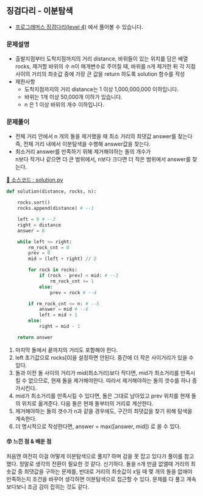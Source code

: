 ## 징검다리 - 이분탐색

- [프로그래머스 징검다리(level 4)](https://programmers.co.kr/learn/courses/30/lessons/43236) 에서 풀어볼 수 있습니다.

### 문제설명

- 출발지점부터 도착지점까지의 거리 distance, 바위들이 있는 위치를 담은 배열 rocks, 제거할 바위의 수 n이 매개변수로 주어질 때, 바위를 n개 제거한 뒤 각 지점 사이의 거리의 최솟값 중에 가장 큰 값을 return 하도록 solution 함수를 작성
- 제한사항
  - 도착지점까지의 거리 distance는 1 이상 1,000,000,000 이하입니다.
  - 바위는 1개 이상 50,000개 이하가 있습니다.
  - n 은 1 이상 바위의 개수 이하입니다.

### 문제풀이

- 전체 거리 안에서 n 개의 돌을 제거했을 때 최소 거리의 최댓값 answer를 찾는다  
   즉, 전체 거리 내에서 이분탐색을 수행해 answer값을 찾는다.
- 최소거리 answer를 만족하기 위해 제거해야하는 돌의 개수가  
   n보다 작거나 같으면 더 큰 범위에서, n보다 크다면 더 작은 범위에서 answer를 찾는다.

[💾 소스코드 : solution.py](src/solution.py)

```python
def solution(distance, rocks, n):

    rocks.sort()
    rocks.append(distance) # --1

    left = 0 # --2
    right = distance
    answer = 0

    while left <= right:
        rm_rock_cnt = 0
        prev = 0
        mid = (left + right) // 2

        for rock in rocks:
            if (rock - prev) < mid: # --3
                rm_rock_cnt += 1
            else:
                prev = rock # --4

        if rm_rock_cnt <= n: # --5
            answer = mid # --6
            left = mid + 1
        else:
            right = mid - 1

    return answer
```

1. 마지막 돌에서 끝까지의 거리도 포함해야 한다.
2. left 초기값으로 rocks[0]을 설정하면 안된다. 중간에 더 작은 사이거리가 있을 수 있다.
3. 돌과 이전 돌 사이의 거리가 mid(최소거리)보다 작다면, mid가 최소거리를 만족시킬 수 없으므로, 현재 돌을 제거해야한다. 따라서 제거해야하는 돌의 갯수를 하나 증가시킨다.
4. mid가 최소거리를 만족시킬 수 있다면, 돌은 그대로 남아있고 prev 위치를 현재 돌의 위치로 옮겨준다. 다음 돌은 현재 돌부터의 거리로 계산한다.
5. 제거해야하는 돌의 갯수가 n과 같을 경우에도, 구간의 최댓값을 찾기 위해 탐색을 계속한다.
6. 더 명시적으로 작성한다면, answer = max([answer, mid]) 로 쓸 수 있다.

#### 😲 느낀 점 & 배운 점

처음엔 여전히 이걸 어떻게 이분탐색으로 풀지? 하며 감을 못 잡고 있다가 풀이를 참고했다.
정말로 생각의 전환이 필요한 것 같다. 신기하다. 돌을 n개 만큼 없앨때 거리의 최솟값 중 최댓값을 구하는 문제를, 반대로 거리의 최솟값이 x일 때 몇 개의 돌을 없애야 만족하는지 조건을 바꾸어 생각하면 이분탐색으로 접근할 수 있다. 문제를 다 풀고 계속 보다보니 조금 감이 잡히는 것도 같다.
